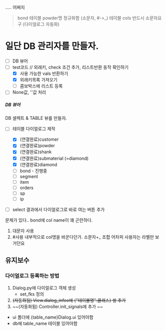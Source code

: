 ..... 어쩌지

> bond 테이블 powder명 정규화함 (소문자, #->_)
> 테이블 cols 반드시 소문자요구 (다이얼로그 자동화)

# 일단 DB 관리자를 만들자. 
- [ ] DB 뷰어
- [ ] test코드 // 외래키, check 조건 추가, 리스트반환 동작 확인하기
    - [x] 사용 가능한 vals 반환하기
    - [x] 외래키목록 가져오기 
    - [ ] 콤보박스에 리스트 등록

- [ ] None값, ''값 처리

##### DB 뷰어
DB 셀렉트 & TABLE 뷰를 만들자. 
- [ ] 테이블 다이얼로그 제작
    - [x] (연결완료)customer
    - [x] (연결완료)powder
    - [x] (연결완료)shank
    - [x] (연결완료)submaterial (=diamond)
    - [x] (연결완료)diamond
    - [ ] bond - 진행중
    - [ ] segment
    - [ ] item
    - [ ] orders
    - [ ] sp
    - [ ] ip

- [ ] select 결과에서 다이얼로그로 바로 여는 버튼 추가


문제가 있다..
bond에 col name이 꽤 곤란하다.
1. 대문자 사용
2. \#사용
내부적으로 col명을 바꾼다던가.
소문자+_ 조합
어차피 사용자는 라벨만 보거던요








## 유지보수

### 다이얼로그 등록하는 방법
1. Dialog.py에 다이얼로그 객체 생성
    - set_fks 정의
2. ~~(자동화됨) View.dialog_infos에 {"테이블명":클래스} 쌍 추가~~
3. ~~(자동화됨) Controller.init_signals에 추가 ~~
- ui 폴더에 {table_name}Dialog.ui 있어야함
- db에 table_name 테이블 있어야함

